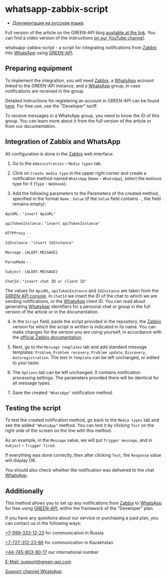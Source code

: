# whatsapp-zabbix-script

- [Документация на русском языке](https://github.com/green-api/whatsapp-zabbix-script/blob/master/docs/READMERU.md).

Full version of the article on the GREEN-API blog [available at the link](https://green-api.com/en/blog/2024/zabbix_notifications_in_whatsapp_for_free/). You can find a video version of the instructions [on our YouTube channel](https://www.youtube.com/@greenapi-en).

whatsapp-zabbix-script - a script for integrating notifications from [Zabbix](https://www.zabbix.com/) into [WhatsApp](https://www.whatsapp.com) using [GREEN-API](https://green-api.com/en).

## Preparing equipment

To implement the integration, you will need [Zabbix](https://www.zabbix.com/), a [WhatsApp](https://www.whatsapp.com) account linked to the GREEN-API instance, and a [WhatsApp](https://www.whatsapp.com) group, in case notifications are received in the group.

Detailed instructions for registering an account in GREEN-API can be found [here](https://green-api.com/en/docs/before-start/). For free use, use the "Developer" tariff.

To receive messages in a WhatsApp group, you need to know the ID of this group. You can learn more about it from the full version of the article or from our documentation.

## Integration of Zabbix and WhatsApp

All configuration is done in the [Zabbix](https://www.zabbix.com/) web interface:

1. Go to the `Administration` – `Media types` tab.

2. Click on `Create media type` in the upper right corner and create a notification method named `WhatsApp` (`Name` - `WhatsApp`), select the `Webhook` type for it (`Type` - `Webhook`).

3. Add the following parameters to the Parameters of the created method, specified in the format `Name` : `Value` (if the `Value` field contains `-`, the field remains empty):

`ApiURL` : `"insert ApiURL"`

`apiTokenInstance` : `"insert apiTokenInstance"`

`HTTPProxy` : `-`

`IdInstance` : `"insert IdInstance"`

`Message` : `{ALERT.MESSAGE}`

`ParseMode` : `-`

`Subject` : `{ALERT.MESSAGE}`

`ChatId` : `"insert chat ID or client ID"`

The values ​​for `ApiURL`, `apiTokenInstance` and `IdInstance` are taken from the [GREEN-API console](https://console.green-api.com/). In `chatId` we insert the ID of the chat to which we are sending notifications, or the [WhatsApp](https://www.whatsapp.com) client ID. You can read about generating [WhatsApp](https://www.whatsapp.com) identifiers for a personal chat or group in the full version of the article or in the documentation.

4. In the `Script` field, paste the script provided in the repository, the [Zabbix](https://www.zabbix.com/) version for which the script is written is indicated in its name. You can make changes for the version you are using yourself, in accordance with the [official Zabbix documentation](https://www.zabbix.com/documentation/5.0/en/manual/config/items/preprocessing/javascript/javascript_objects).

5. Next, go to the `Message templates` tab and add standard message templates: `Problem`, `Problem recovery`, `Problem update`, `Discovery`, `Autoregistration`. The text in `Template` can be left unchanged, or edited to your taste.

6. The `Options` tab can be left unchanged. It contains notification processing settings. The parameters provided there will be identical for all message types.

7. Save the created `"WhatsApp"` notification method.

## Testing the script

To test the created notification method, go back to the `Media types` tab and see the added `"WhatsApp"` method. You can test it by clicking `Test` on the right side of the screen on the line with this method.

As an example, in the `Message` value, we will put `Trigger message`, and in `Subject` – `Trigger fired`.

If everything was done correctly, then after clicking `Test`, the `Response` value will display OK.

You should also check whether the notification was delivered to the chat [WhatsApp](https://www.whatsapp.com).

## Additionally

This method allows you to set up any notifications from [Zabbix](https://www.zabbix.com/) to [WhatsApp](https://www.whatsapp.com) for free using [GREEN-API](https://green-api.com/en), within the framework of the "Developer" plan.

If you have any questions about our service or purchasing a paid plan, you can contact us in the following ways:

[+7-999-333-12-23](tel:+79993331223) for communication in Russia

[+7-727-312-23-66](tel:+77273122366) for communication in Kazakhstan

[+44-745-803-80-17](tel:+447458038017) our international number

[E-Mail: support@green-api.com](mailto:support@green-api.com)

[Support channel WhatsApp](https://wa.me/79993331223)
